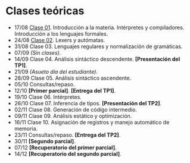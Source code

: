Clases teóricas
===============

* 17/08 [Clase 01](files/clase01_introduccion.pdf). Introducción a la materia. Intérpretes y compiladores. Introducción a los lenguajes formales.
* 24/08 [Clase 02](files/clase02_lexers_y_automatas.pdf). Lexers y autómatas.
* 31/08 Clase 03. Lenguajes regulares y normalización de gramáticas.
* 07/09 *(Sin clases).*
* 14/09 Clase 04. Análisis sintáctico descendente. **[Presentación del TP1]**.
* 21/09 *(Asueto día del estudiante).*
* 28/09 Clase 05. Análisis sintáctico ascendente.
* 05/10 Consultas/repaso.
* 12/10 **[Primer parcial]**. **[Entrega del TP1]**.
* 19/10 Clase 06. Intérpretes.
* 26/10 Clase 07. Inferencia de tipos. **[Presentación del TP2]**.
* 02/11 Clase 08. Generación de código intermedio.
* 09/11 Clase 09. Análisis estático y optimización.
* 16/11 Clase 10. Asignación de registros y manejo automático de memoria.
* 23/11 Consultas/repaso. **[Entrega del TP2]**.
* 30/11 **[Segundo parcial]**.
* 07/12 **[Recuperatorio del primer parcial]**.
* 14/12 **[Recuperatorio del segundo parcial]**.
